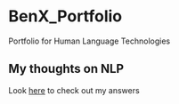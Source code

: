 # BenX_Portfolio
Portfolio for Human Language Technologies

## My thoughts on NLP
Look [here](Overview_of_NLP.pdf) to check out my answers 